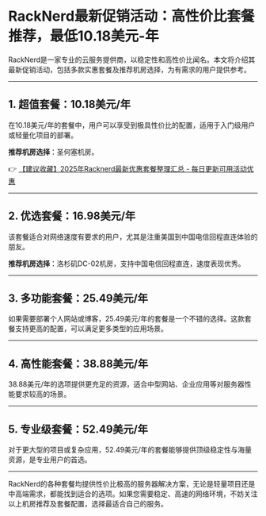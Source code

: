 # RackNerd最新促销活动：高性价比套餐推荐，最低10.18美元-年

RackNerd是一家专业的云服务提供商，以稳定性和高性价比闻名。本文将介绍其最新促销活动，包括多款实惠套餐及推荐机房选择，为有需求的用户提供参考。

---

## 1. 超值套餐：10.18美元/年

在10.18美元/年的套餐中，用户可以享受到极具性价比的配置，适用于入门级用户或轻量化项目的部署。

**推荐机房选择**：圣何塞机房。

👉 [【建议收藏】2025年Racknerd最新优惠套餐整理汇总 - 每日更新可用活动优惠](https://bit.ly/Rack_Nerd)

---

## 2. 优选套餐：16.98美元/年

该套餐适合对网络速度有要求的用户，尤其是注重美国到中国电信回程直连体验的朋友。

**推荐机房选择**：洛杉矶DC-02机房，支持中国电信回程直连，速度表现优秀。

---

## 3. 多功能套餐：25.49美元/年

如果需要部署个人网站或博客，25.49美元/年的套餐是一个不错的选择。这款套餐支持更高的配置，可以满足更多类型的应用场景。

---

## 4. 高性能套餐：38.88美元/年

38.88美元/年的选项提供更充足的资源，适合中型网站、企业应用等对服务器性能要求较高的场景。

---

## 5. 专业级套餐：52.49美元/年

对于更大型的项目或复杂应用，52.49美元/年的套餐能够提供顶级稳定性与海量资源，是专业用户的首选。

---

RackNerd的各种套餐均提供性价比极高的服务器解决方案，无论是轻量项目还是中高端需求，都能找到适合的选项。如果您需要稳定、高速的网络环境，不妨关注以上机房推荐及套餐配置，选择最适合自己的服务。